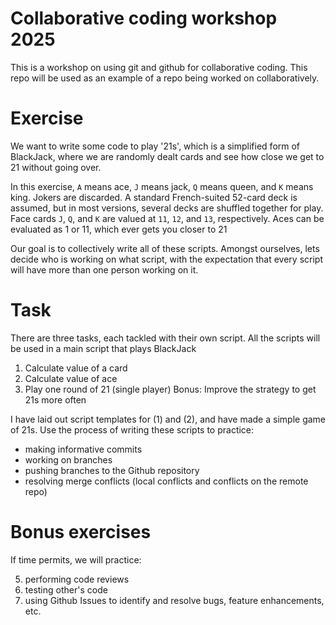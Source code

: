 # Collaborative coding workshop 2025
This is a workshop on using git and github for collaborative coding. This repo will be used as an example of a repo being worked on collaboratively.

# Exercise
We want to write some code to play '21s', which is a simplified form of BlackJack, where we are randomly dealt cards and see how close we get to 21 without going over. 

In this exercise, `A` means ace, `J` means jack, `Q` means queen, and `K` means king. Jokers are discarded. A standard French-suited 52-card deck is assumed, but in most versions, several decks are shuffled together for play. Face cards `J`, `Q`, and `K` are valued at `11`, `12`, and `13`, respectively. Aces can be evaluated as 1 or 11, which ever gets you closer to 21

Our goal is to collectively write all of these scripts. Amongst ourselves, lets decide who is working on what script, with the expectation that every script will have more than one person working on it.

# Task
There are three tasks, each tackled with their own script. All the scripts will be used in a main script that plays BlackJack

1) Calculate value of a card
2) Calculate value of ace
3) Play one round of 21 (single player)
Bonus: Improve the strategy to get 21s more often

I have laid out script templates for (1) and (2), and have made a simple game of 21s. Use the process of writing these scripts to practice:

* making informative commits
* working on branches
* pushing branches to the Github repository
* resolving merge conflicts (local conflicts and conflicts on the remote repo)

# Bonus exercises
If time permits, we will practice:

5) performing code reviews
6) testing other's code
7) using Github Issues to identify and resolve bugs, feature enhancements, etc.
